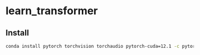 # learn_transformer

## Install

```bash
conda install pytorch torchvision torchaudio pytorch-cuda=12.1 -c pytorch -c nvidia
```